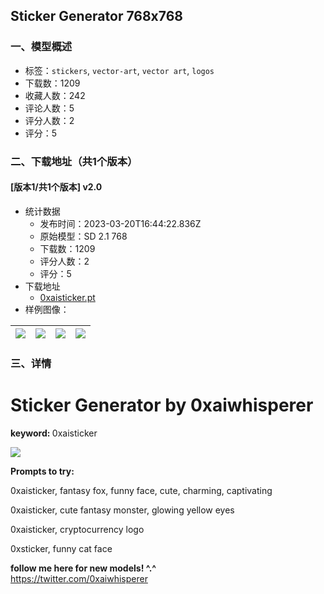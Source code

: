 ## Sticker Generator 768x768
### 一、模型概述

- 标签：`stickers`, `vector-art`, `vector art`, `logos`
- 下载数：1209
- 收藏人数：242
- 评论人数：5
- 评分人数：2
- 评分：5

### 二、下载地址（共1个版本）

#### [版本1/共1个版本] v2.0

- 统计数据
  - 发布时间：2023-03-20T16:44:22.836Z
  - 原始模型：SD 2.1 768
  - 下载数：1209
  - 评分人数：2
  - 评分：5
- 下载地址
  - [0xaisticker.pt](https://civitai.com/api/download/models/25394)
- 样例图像：

| <img src="https://image.civitai.com/xG1nkqKTMzGDvpLrqFT7WA/111a4a59-1c7e-4757-3cd4-e92581f0cc00/width=450/278762.jpeg" /> | <img src="https://image.civitai.com/xG1nkqKTMzGDvpLrqFT7WA/6c9aca1d-556d-4b19-dd53-b3c2c9ae1a00/width=450/278763.jpeg" /> | <img src="https://image.civitai.com/xG1nkqKTMzGDvpLrqFT7WA/d06e7929-fd54-43fa-891d-fb9b78fb1300/width=450/278761.jpeg" /> | <img src="https://image.civitai.com/xG1nkqKTMzGDvpLrqFT7WA/a71af494-c4d6-4b98-1e99-4bafd6f00f00/width=450/278752.jpeg" /> |
| ---- | ---- | ---- | ---- |


### 三、详情
<h1><strong>Sticker Generator by 0xaiwhisperer</strong></h1><p><strong>keyword: </strong>0xaisticker</p><p></p><img src="https://imagecache.civitai.com/xG1nkqKTMzGDvpLrqFT7WA/d8c1d6e3-a400-490f-92c6-c7668a354d00/width=525/d8c1d6e3-a400-490f-92c6-c7668a354d00" /><p></p><p><strong>Prompts to try:</strong></p><p>0xaisticker, fantasy fox, funny face, cute, charming, captivating</p><p>0xaisticker, cute fantasy monster, glowing yellow eyes</p><p>0xaisticker, cryptocurrency logo</p><p>0xsticker, funny cat face</p><p></p><p><strong>follow me here for new models! ^.^</strong><br /><a target="_blank" rel="ugc" href="https://twitter.com/0xaiwhisperer">https://twitter.com/0xaiwhisperer</a></p><p></p><h3></h3><p></p><p></p><p></p><p></p><p></p>